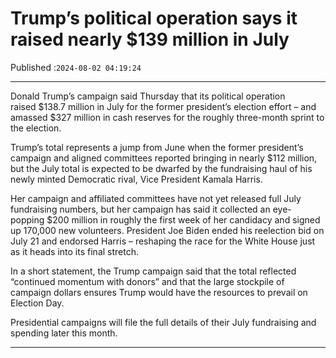 # Trump’s political operation says it raised nearly $139 million in July

Published :`2024-08-02 04:19:24`

---

Donald Trump’s campaign said Thursday that its political operation raised $138.7 million in July for the former president’s election effort – and amassed $327 million in cash reserves for the roughly three-month sprint to the election.

Trump’s total represents a jump from June when the former president’s campaign and aligned committees reported bringing in nearly $112 million, but the July total is expected to be dwarfed by the fundraising haul of his newly minted Democratic rival, Vice President Kamala Harris.

Her campaign and affiliated committees have not yet released full July fundraising numbers, but her campaign has said it collected an eye-popping $200 million in roughly the first week of her candidacy and signed up 170,000 new volunteers. President Joe Biden ended his reelection bid on July 21 and endorsed Harris – reshaping the race for the White House just as it heads into its final stretch.

In a short statement, the Trump campaign said that the total reflected “continued momentum with donors” and that the large stockpile of campaign dollars ensures Trump would have the resources to prevail on Election Day.

Presidential campaigns will file the full details of their July fundraising and spending later this month.

---

